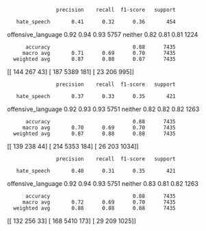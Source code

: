                     precision    recall  f1-score   support

       hate_speech       0.41      0.32      0.36       454
offensive_language       0.92      0.94      0.93      5757
           neither       0.82      0.81      0.81      1224

          accuracy                           0.88      7435
         macro avg       0.71      0.69      0.70      7435
      weighted avg       0.87      0.88      0.87      7435

[[ 144  267   43]
 [ 187 5389  181]
 [  23  206  995]]

                    precision    recall  f1-score   support

       hate_speech       0.37      0.33      0.35       421
offensive_language       0.92      0.93      0.93      5751
           neither       0.82      0.82      0.82      1263

          accuracy                           0.88      7435
         macro avg       0.70      0.69      0.70      7435
      weighted avg       0.87      0.88      0.88      7435

[[ 139  238   44]
 [ 214 5353  184]
 [  26  203 1034]]

                    precision    recall  f1-score   support

       hate_speech       0.40      0.31      0.35       421
offensive_language       0.92      0.94      0.93      5751
           neither       0.83      0.81      0.82      1263

          accuracy                           0.88      7435
         macro avg       0.72      0.69      0.70      7435
      weighted avg       0.88      0.88      0.88      7435

[[ 132  256   33]
 [ 168 5410  173]
 [  29  209 1025]]



